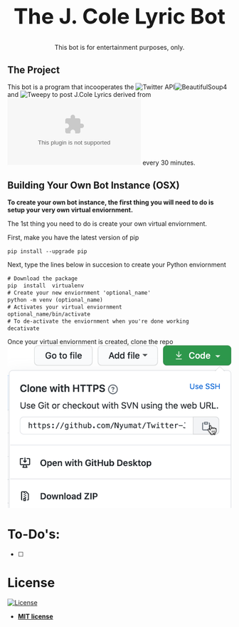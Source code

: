 

<h1 align="center" style="font-size: 3rem;">The J. Cole Lyric Bot</h1>

<p align="center">This bot is for entertainment purposes, only.</p>

## The Project

This bot is a program that incooperates the ![Twitter API](https://developer.twitter.com/en/docs/twitter-api)![BeautifulSoup4](https://www.crummy.com/software/BeautifulSoup/bs4/doc/#) and ![Tweepy](https://www.tweepy.org/) to post J.Cole Lyrics derived from ![AZLyrics](azlyrics.com) every 30 minutes.

## Building Your Own Bot Instance (OSX)

**To create your own bot instance, the first thing you will need to do is setup your very own virtual enviornment.**

The 1st thing you need to do is create your own virtual enviornment.

First, make you have the latest version of pip

```
pip install --upgrade pip
```

Next, type the lines below in succesion to create your Python enviornment
```
# Download the package
pip  install  virtualenv
# Create your new enviornment 'optional_name'
python -m venv (optional_name)
# Activates your virtual enviornment 
optional_name/bin/activate
# To de-activate the enviornment when you're done working
decativate
```

Once your virtual enviornment is created, clone the repo
![VENV](img/venv.png) 


# To-Do's:

- [ ] 

# License

[![License](http://img.shields.io/:license-mit-blue.svg?style=flat-square)](http://badges.mit-license.org)

- **[MIT license](http://opensource.org/licenses/mit-license.php)**
